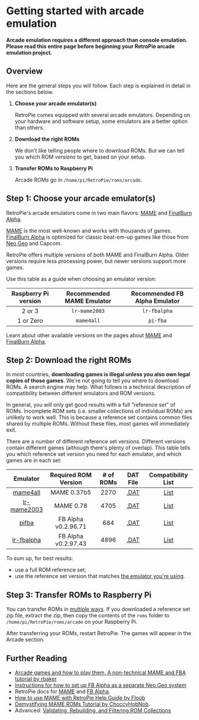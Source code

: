 # Getting started with arcade emulation

**Arcade emulation requires a different approach than console emulation. Please read this entire page before beginning your RetroPie arcade emulation project.**

## Overview

Here are the general steps you will follow. Each step is explained in detail in the sections below.

1. **Choose your arcade emulator(s)**

    RetroPie comes equipped with several arcade emulators. Depending on your hardware and software setup, some emulators are a better option than others.

1. **Download the right ROMs**

    We don't like telling people where to download ROMs. But we can tell you which ROM _versions_ to get, based on your setup.

1. **Transfer ROMs to Raspberry Pi**

    Arcade ROMs go in `/home/pi/RetroPie/roms/arcade`.

## Step 1: Choose your arcade emulator(s)

RetroPie's arcade emulators come in two main flavors: [MAME](MAME) and [FinalBurn Alpha](FinalBurn-Alpha).

[MAME](MAME) is the most well-known and works with thousands of games. [FinalBurn Alpha](FinalBurn-Alpha) is optimized for classic beat-em-up games like those from [Neo Geo](Neo-Geo) and Capcom.

RetroPie offers multiple versions of both MAME and FinalBurn Alpha. Older versions require less processing power, but newer versions support more games.

Use this table as a guide when choosing an emulator version:

| Raspberry Pi version | Recommended MAME Emulator| Recommended FB Alpha Emulator|
| :---: | :---: | :---: |
|2 or 3| `lr-mame2003` | `lr-fbalpha`|
|1 or Zero| `mame4all` | `pi-fba`|

Learn about other available versions on the pages about [MAME](MAME) and [FinalBurn Alpha](FinalBurn-Alpha).

## Step 2: Download the right ROMs

In most countries, **downloading games is illegal unless you also own legal copies of those games**. We're not going to tell you where to download ROMs. A search engine may help. What follows is a technical description of compatibility between different emulators and ROM versions.

In general, you will only get good results with a full "reference set" of ROMs. Incomplete ROM sets (i.e. smaller collections of individual ROMs) are unlikely to work well. This is because a reference set contains common files shared by multiple ROMs. Without these files, most games will immediately exit.

There are a number of different reference set versions. Different versions contain different games (although there's plenty of overlap). This table tells you which reference set version you need for each emulator, and which games are in each set:

| Emulator | Required ROM Version | # of ROMs | DAT File | Compatibility List |
| :---: | :---: | :---: | :---: | :---: |
| [mame4all](MAME) | MAME 0.37b5 | 2270 | [.DAT](https://drive.google.com/file/d/0B2TMeZ6iEFvHVUNfWHpUZk82bkk/view?usp=sharing)| [List](https://docs.google.com/spreadsheets/d/1SHspjyHavY9-PKbO2swDr52BS2Wl_mB_Vjx2Z1SXiD8/edit) |
| [lr-mame2003](MAME) | MAME 0.78 | 4705 | [.DAT](https://drive.google.com/file/d/0B2TMeZ6iEFvHTkc2TXZOOFhCRzQ/view?usp=sharing)| [List](https://docs.google.com/spreadsheets/d/1LP1MELCvcxu7TfiowF_0ZuvRVEMqlfQyTVetnOJvuJc/edit?usp=sharing) |
| [pifba](FinalBurn-Alpha) | FB Alpha v0.2.96.71 | 684 | [.DAT](https://drive.google.com/file/d/0B2TMeZ6iEFvHaHUta2dQYk1HTGM/view?usp=sharing)| [List](https://docs.google.com/spreadsheets/d/1OZioLrz16ptaNbjQUDP5hhVzQDTOTn9Nz46Hbj3-06k/edit?usp=sharing) |
| [lr-fbalpha](FinalBurn-Alpha) | FB Alpha v0.2.97.43 | 4896 | [.DAT](https://github.com/libretro/fbalpha/raw/master/dats/FB%20Alpha%20v0.2.97.42%20(ClrMame%20Pro%20XML).dat.zip)| [List](https://docs.google.com/spreadsheets/d/1GaqIIoiWbzKHwZ52S2xCSDQXILo81Ls1mHK6czKGAtM/edit?usp=sharing) |

To sum up, for best results:

* use a full ROM reference set;
* use the reference set version that matches [the emulator you're using](#step-1-choose-your-arcade-emulators).

## Step 3: Transfer ROMs to Raspberry Pi

You can transfer ROMs in [multiple ways](Transferring-Roms). If you downloaded a reference set zip file, extract the zip, then copy the contents of the `roms` folder to `/home/pi/RetroPie/roms/arcade` on your Raspberry Pi. 

After transferring your ROMs, restart RetroPie. The games will appear in the Arcade section.

## Further Reading

- [Arcade games and how to play them, A non-technical MAME and FBA tutorial by rbaker](https://retropie.org.uk/forum/topic/7247/guide-arcade-games-and-how-to-play-them-a-non-technical-mame-fba-tutorial)
- [Instructions for how to set up FB Alpha as a separate Neo Geo system](Neo-Geo)
- RetroPie docs for [MAME](Mame) and [FB Alpha](FinalBurn-Alpha).
- [How to use MAME with RetroPie Help Guide by Floob](https://retropie.org.uk/forum/topic/2859/how-to-use-mame-with-retropie-help-guide)
- [Demystifying MAME ROMs Tutorial by ChoccyHobNob](http://choccyhobnob.com/tutorials/demystifying-mame-roms/).
- Advanced: [Validating, Rebuilding, and Filtering ROM Collections](Validating,-Rebuilding,-and-Filtering-ROM-Collections)
